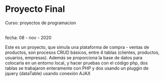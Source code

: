 <h1>Proyecto Final</h1>
<p>Curso: proyectos de programacion</p>
<br>
fecha: 08 - nov - 2020
<br>

<p>
	Este es un proyecto, que simula una plataforma de compra - ventas de productos, son procesos CRUD básicos, entre 4 tablas (clientes, productos, usuarios, empresas).
	Además se proporciona la base de datos para colocarla en un entorno local, y hacer pruebas con el código php, dos tablas se trabajaron enteramente con PHP y dos usando un pluggin de jquery (dataTable) usando conexión AJAX
</p>